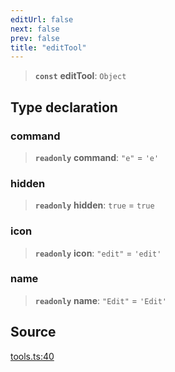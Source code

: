 ```yaml
---
editUrl: false
next: false
prev: false
title: "editTool"
---
```


> **`const`** **editTool**: `Object`

## Type declaration

### command

> **`readonly`** **command**: `"e"` = `'e'`

### hidden

> **`readonly`** **hidden**: `true` = `true`

### icon

> **`readonly`** **icon**: `"edit"` = `'edit'`

### name

> **`readonly`** **name**: `"Edit"` = `'Edit'`

## Source

[tools.ts:40](https://github.com/nodenogg-in/alpha-p2p/blob/eef58d6a6d6a6f76abda4ba5686a340e45c0c40b/packages/infinitykit/src/tools.ts#L40)
